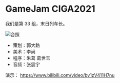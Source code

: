 # GameJam CIGA2021

我们是第 33 组，末日列车长。

![合照](dev.pic)

- 策划：郭大路
- 美术：李尚
- 程序：朱葛 葛世玉
- 音频：张震宇


演示：
https://www.bilibili.com/video/bv1zV411H7nu


